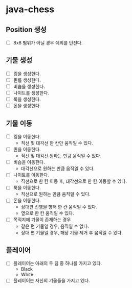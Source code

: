 # java-chess

## Position 생성
- [ ] 8x8 범위가 아닐 경우 예외를 던진다.

## 기물 생성
- [ ] 킹을 생성한다.
- [ ] 퀸를 생성한다.
- [ ] 비숍을 생성한다.
- [ ] 나이트를 생성한다.
- [ ] 룩을 생성한다.
- [ ] 폰을 생성한다.

## 기물 이동
- [ ] 킹을 이동한다.
  - 직선 및 대각선 한 칸만 움직일 수 있다.
- [ ] 퀸을 이동한다.
  - 직선 및 대각선 원하는 만큼 움직일 수 있다.
- [ ] 비숍을 이동한다.
  - 대각선으로 원하는 만큼 움직일 수 있다.
- [ ] 나이트를 이동한다.
  - 직선으로 한 칸 이동 후, 대각선으로 한 칸 이동할 수 있다.
- [ ] 룩을 이동한다.
  - 직선으로 원하는 만큼 움직일 수 있다.
- [ ] 폰을 이동한다.
  - 상대편 진영을 향해 한 칸 움직일 수 있다.
  - 옆으로 한 칸 움직일 수 있다.
- [ ] 목적지에 기물이 존재하는 경우
  - 같은 편 기물일 경우, 움직일 수 없다.
  - 상대 편 기물일 경우, 해당 기물 제거 후 움직일 수 있다.

## 플레이어
- [ ] 플레이어는 아래의 두 팀 중 하나를 가지고 있다.
  - Black
  - White
- [ ] 플레이어는 자신의 기물들을 가지고 있다.
